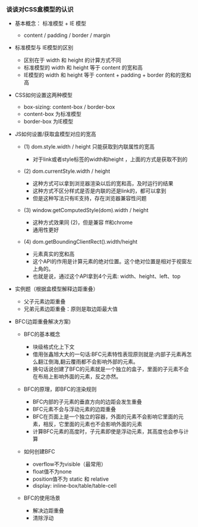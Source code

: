### 谈谈对CSS盒模型的认识
* 基本概念： 标准模型 + IE 模型
    * content / padding / border / margin

* 标准模型与 IE模型的区别
    * 区别在于 width 和 height 的计算方式不同
    * 标准模型的 width 和 height 等于 content 的宽和高
    * IE模型的 width 和 height 等于 content + padding + border 的和的宽和高


* CSS如何设置这两种模型
    * box-sizing: content-box / border-box
    * content-box 为标准模型
    * border-box 为IE模型

* JS如何设置/获取盒模型对应的宽高
    * (1) dom.style.width  / height 只能获取到内联属性的宽高
        * 对于link或者style标签的width和height ，上面的方式是获取不到的

    * (2) dom.currentStyle.width / height
        * 这种方式可以拿到浏览器渲染以后的宽和高，及时运行的结果
        * 这种方式不区分样式是否是内联的还是link的，都可以拿到
        * 但是这种写法只有IE支持，存在浏览器兼容性问题

    * (3) window.getComputedStyle(dom).width / height
        * 这种方式效果同 (2)，但是兼容 ff和chrome
        * 通用性更好

    * (4) dom.getBoundingClientRect().width/height
        * 元素真实的宽和高
        * 这个API的作用是计算元素的绝对位置。这个绝对位置是相对于视窗左上角的。
        * 也就是说，通过这个API拿到4个元素: width、height、left、top


* 实例题（根据盒模型解释边距重叠）
    * 父子元素边距重叠
    * 兄弟元素边距重叠：原则是取边距最大值
    
* BFC(边距重叠解决方案)
    * BFC的基本概念
        * 块级格式化上下文
        * 借用张鑫旭大大的一句话:BFC元素特性表现原则就是:内部子元素再怎么翻江倒海,翻云覆雨都不会影响外部的元素。
        * 换句话说创建了BFC的元素就是一个独立的盒子，里面的子元素不会在布局上影响外面的元素，反之亦然。

    * BFC的原理，即BFC的渲染规则
        * BFC内部的子元素的垂直方向的边距会发生重叠
        * BFC元素不会与浮动元素的边距重叠
        * BFC在页面上是一个独立的容器，外面的元素不会影响它里面的元素，相反，它里面的元素也不会影响外面的元素
        * 计算BFC元素的高度时，子元素即使是浮动元素，其高度也会参与计算

    * 如何创建BFC
        * overflow不为visible（最常用）
        * float值不为none
        * position值不为 static 和 relative
        * display: inline-box/table/table-cell
        
    * BFC的使用场景    
        * 解决边距重叠
        * 清除浮动
